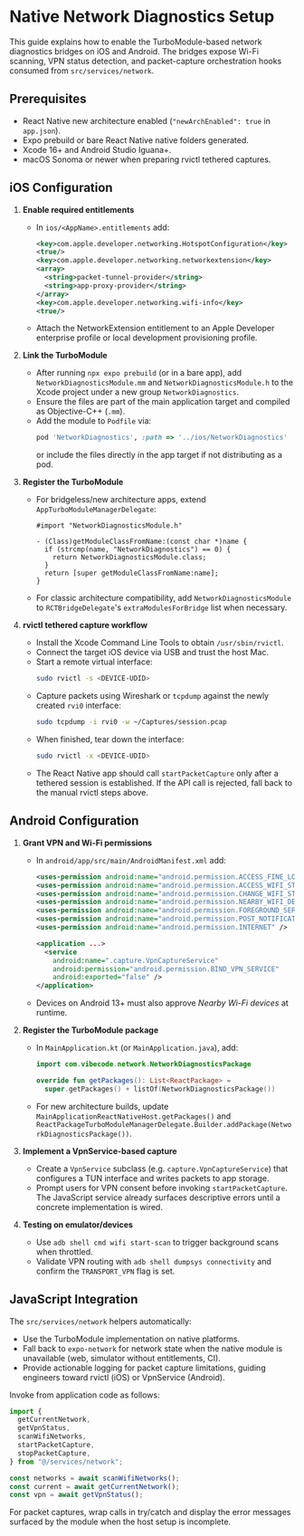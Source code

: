 # Native Network Diagnostics Setup

This guide explains how to enable the TurboModule-based network diagnostics bridges on iOS and Android. The bridges expose Wi-Fi scanning, VPN status detection, and packet-capture orchestration hooks consumed from `src/services/network`.

## Prerequisites

- React Native new architecture enabled (`"newArchEnabled": true` in `app.json`).
- Expo prebuild or bare React Native native folders generated.
- Xcode 16+ and Android Studio Iguana+.
- macOS Sonoma or newer when preparing rvictl tethered captures.

## iOS Configuration

1. **Enable required entitlements**
   - In `ios/<AppName>.entitlements` add:
     ```xml
     <key>com.apple.developer.networking.HotspotConfiguration</key>
     <true/>
     <key>com.apple.developer.networking.networkextension</key>
     <array>
       <string>packet-tunnel-provider</string>
       <string>app-proxy-provider</string>
     </array>
     <key>com.apple.developer.networking.wifi-info</key>
     <true/>
     ```
   - Attach the NetworkExtension entitlement to an Apple Developer enterprise profile or local development provisioning profile.

2. **Link the TurboModule**
   - After running `npx expo prebuild` (or in a bare app), add `NetworkDiagnosticsModule.mm` and `NetworkDiagnosticsModule.h` to the Xcode project under a new group `NetworkDiagnostics`.
   - Ensure the files are part of the main application target and compiled as Objective-C++ (`.mm`).
   - Add the module to `Podfile` via:
     ```ruby
     pod 'NetworkDiagnostics', :path => '../ios/NetworkDiagnostics'
     ```
     or include the files directly in the app target if not distributing as a pod.

3. **Register the TurboModule**
   - For bridgeless/new architecture apps, extend `AppTurboModuleManagerDelegate`:

     ```objc
     #import "NetworkDiagnosticsModule.h"

     - (Class)getModuleClassFromName:(const char *)name {
       if (strcmp(name, "NetworkDiagnostics") == 0) {
         return NetworkDiagnosticsModule.class;
       }
       return [super getModuleClassFromName:name];
     }
     ```

   - For classic architecture compatibility, add `NetworkDiagnosticsModule` to `RCTBridgeDelegate`'s `extraModulesForBridge` list when necessary.

4. **rvictl tethered capture workflow**
   - Install the Xcode Command Line Tools to obtain `/usr/sbin/rvictl`.
   - Connect the target iOS device via USB and trust the host Mac.
   - Start a remote virtual interface:
     ```bash
     sudo rvictl -s <DEVICE-UDID>
     ```
   - Capture packets using Wireshark or `tcpdump` against the newly created `rvi0` interface:
     ```bash
     sudo tcpdump -i rvi0 -w ~/Captures/session.pcap
     ```
   - When finished, tear down the interface:
     ```bash
     sudo rvictl -x <DEVICE-UDID>
     ```
   - The React Native app should call `startPacketCapture` only after a tethered session is established. If the API call is rejected, fall back to the manual rvictl steps above.

## Android Configuration

1. **Grant VPN and Wi-Fi permissions**
   - In `android/app/src/main/AndroidManifest.xml` add:

     ```xml
     <uses-permission android:name="android.permission.ACCESS_FINE_LOCATION" />
     <uses-permission android:name="android.permission.ACCESS_WIFI_STATE" />
     <uses-permission android:name="android.permission.CHANGE_WIFI_STATE" />
     <uses-permission android:name="android.permission.NEARBY_WIFI_DEVICES" />
     <uses-permission android:name="android.permission.FOREGROUND_SERVICE" />
     <uses-permission android:name="android.permission.POST_NOTIFICATIONS" />
     <uses-permission android:name="android.permission.INTERNET" />

     <application ...>
       <service
         android:name=".capture.VpnCaptureService"
         android:permission="android.permission.BIND_VPN_SERVICE"
         android:exported="false" />
     </application>
     ```

   - Devices on Android 13+ must also approve _Nearby Wi-Fi devices_ at runtime.

2. **Register the TurboModule package**
   - In `MainApplication.kt` (or `MainApplication.java`), add:

     ```kotlin
     import com.vibecode.network.NetworkDiagnosticsPackage

     override fun getPackages(): List<ReactPackage> =
       super.getPackages() + listOf(NetworkDiagnosticsPackage())
     ```

   - For new architecture builds, update `MainApplicationReactNativeHost.getPackages()` and `ReactPackageTurboModuleManagerDelegate.Builder.addPackage(NetworkDiagnosticsPackage())`.

3. **Implement a VpnService-based capture**
   - Create a `VpnService` subclass (e.g. `capture.VpnCaptureService`) that configures a TUN interface and writes packets to app storage.
   - Prompt users for VPN consent before invoking `startPacketCapture`. The JavaScript service already surfaces descriptive errors until a concrete implementation is wired.

4. **Testing on emulator/devices**
   - Use `adb shell cmd wifi start-scan` to trigger background scans when throttled.
   - Validate VPN routing with `adb shell dumpsys connectivity` and confirm the `TRANSPORT_VPN` flag is set.

## JavaScript Integration

The `src/services/network` helpers automatically:

- Use the TurboModule implementation on native platforms.
- Fall back to `expo-network` for network state when the native module is unavailable (web, simulator without entitlements, CI).
- Provide actionable logging for packet capture limitations, guiding engineers toward rvictl (iOS) or VpnService (Android).

Invoke from application code as follows:

```ts
import {
  getCurrentNetwork,
  getVpnStatus,
  scanWifiNetworks,
  startPacketCapture,
  stopPacketCapture,
} from "@/services/network";

const networks = await scanWifiNetworks();
const current = await getCurrentNetwork();
const vpn = await getVpnStatus();
```

For packet captures, wrap calls in try/catch and display the error messages surfaced by the module when the host setup is incomplete.
